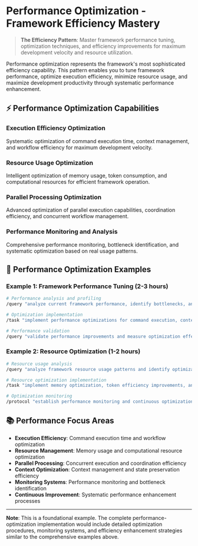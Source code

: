 # Performance Optimization - Framework Efficiency Mastery

> **The Efficiency Pattern**: Master framework performance tuning, optimization techniques, and efficiency improvements for maximum development velocity and resource utilization.

Performance optimization represents the framework's most sophisticated efficiency capability. This pattern enables you to tune framework performance, optimize execution efficiency, minimize resource usage, and maximize development productivity through systematic performance enhancement.

## ⚡ Performance Optimization Capabilities

### Execution Efficiency Optimization
Systematic optimization of command execution time, context management, and workflow efficiency for maximum development velocity.

### Resource Usage Optimization
Intelligent optimization of memory usage, token consumption, and computational resources for efficient framework operation.

### Parallel Processing Optimization
Advanced optimization of parallel execution capabilities, coordination efficiency, and concurrent workflow management.

### Performance Monitoring and Analysis
Comprehensive performance monitoring, bottleneck identification, and systematic optimization based on real usage patterns.

## 🚀 Performance Optimization Examples

### Example 1: Framework Performance Tuning (2-3 hours)

```bash
# Performance analysis and profiling
/query "analyze current framework performance, identify bottlenecks, and recommend optimization strategies"

# Optimization implementation
/task "implement performance optimizations for command execution, context management, and workflow efficiency"

# Performance validation
/query "validate performance improvements and measure optimization effectiveness"
```

### Example 2: Resource Optimization (1-2 hours)

```bash
# Resource usage analysis
/query "analyze framework resource usage patterns and identify optimization opportunities"

# Resource optimization implementation
/task "implement memory optimization, token efficiency improvements, and resource usage optimization"

# Optimization monitoring
/protocol "establish performance monitoring and continuous optimization processes"
```

## 📚 Performance Focus Areas

- **Execution Efficiency**: Command execution time and workflow optimization
- **Resource Management**: Memory usage and computational resource optimization
- **Parallel Processing**: Concurrent execution and coordination efficiency
- **Context Optimization**: Context management and state preservation efficiency
- **Monitoring Systems**: Performance monitoring and bottleneck identification
- **Continuous Improvement**: Systematic performance enhancement processes

---

**Note**: This is a foundational example. The complete performance-optimization implementation would include detailed optimization procedures, monitoring systems, and efficiency enhancement strategies similar to the comprehensive examples above.